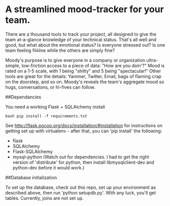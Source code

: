 # A streamlined mood-tracker for your team.

There are a thousand tools to track your project, all designed to give the team at-a-glance knowledge of your technical status. That's all well and good, but what about the emotional status? Is everyone stressed out? Is one team feeling fiiiiiine while the others are simply fine?

Moody's purpose is to give everyone in a company or organization ultra-simple,
low-friction access to a piece of data: "How are you doin'?" Mood is rated on a
1-5 scale, with 1 being "shitty" and 5 being "spectacular!" Other tools are
great for the details: Yammer, Twitter, Email, bags of flaming crap on the
doorstep, and so on. Moody's reveals the team's aggregate mood so hugs,
conversations, or hi-fives can follow.

##Dependancies

You need a working Flask + SQLAlchemy install

```
bash pip install -f requirements.txt
```

See http://flask.pocoo.org/docs/installation/#installation for instructions on getting set up with virtualenv - after that, you can 'pip install' the following:

* flask
* SQLAlchemy
* Flask-SQLAlchemy
* mysql-python (Watch out for dependencies. I had to get the right version of 'distribute' for python, then install libmysqlclient-dev and python-dev before it would work.)

##Database initialization

To set up the database, check out this repo, set up your environment as described above, then run 'python setupdb.py'.  With any luck, you'll get tables.  Currently, joins are not set up.

